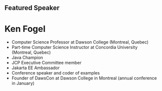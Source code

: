 ## Featured Speaker


# Ken Fogel 
* Computer Science Professor at Dawson College (Montreal, Quebec)
* Part-time Computer Science Instructor at Concordia University (Montreal, Quebec)
* Java Champion
* JCP Executive Committee member
* Jakarta EE Ambassador
* Conference speaker and coder of examples
* Founder of DawsCon at Dawson College in Montreal (annual conference in January)
